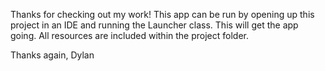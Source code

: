 Thanks for checking out my work! 
This app can be run by opening up this project in an IDE and running the Launcher class. This will get the app going. All resources are included within the project folder. 

Thanks again,
Dylan
